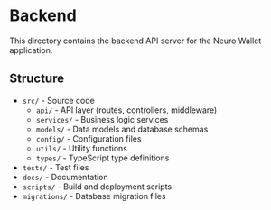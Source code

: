# Backend

This directory contains the backend API server for the Neuro Wallet application.

## Structure

- `src/` - Source code
  - `api/` - API layer (routes, controllers, middleware)
  - `services/` - Business logic services
  - `models/` - Data models and database schemas
  - `config/` - Configuration files
  - `utils/` - Utility functions
  - `types/` - TypeScript type definitions
- `tests/` - Test files
- `docs/` - Documentation
- `scripts/` - Build and deployment scripts
- `migrations/` - Database migration files